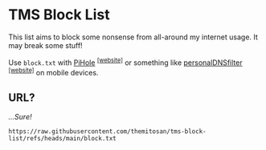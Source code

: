 # TMS Block List

This list aims to block some nonsense from all-around my internet usage. It may break some stuff!

Use `block.txt` with [PiHole](https://github.com/pi-hole/pi-hole) <sup>[[website]](https://pi-hole.net)</sup> or something like [personalDNSfilter](https://github.com/IngoZenz/personaldnsfilter) <sup>[[website]](http://www.zenz-solutions.de/personaldnsfilter)</sup> on mobile devices.

## URL?

_...Sure!_

```
https://raw.githubusercontent.com/themitosan/tms-block-list/refs/heads/main/block.txt
```
